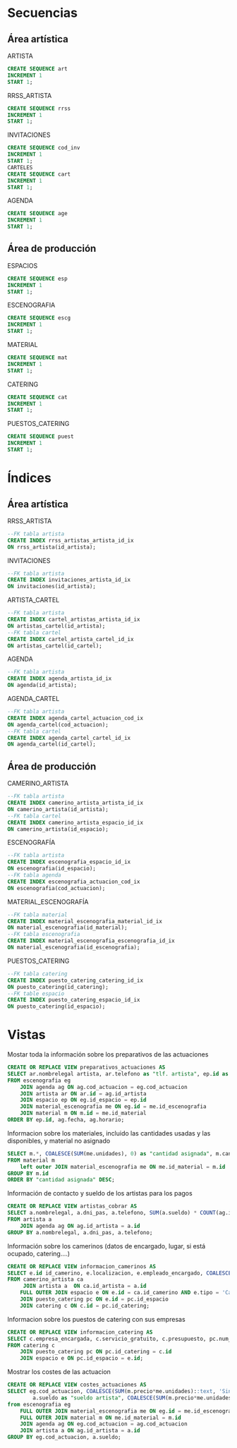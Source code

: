 # Secuencias
## Área artística
ARTISTA
```sql
CREATE SEQUENCE art
INCREMENT 1
START 1;
```
RRSS_ARTISTA
```sql
CREATE SEQUENCE rrss
INCREMENT 1
START 1;
```
INVITACIONES
```sql
CREATE SEQUENCE cod_inv
INCREMENT 1
START 1;
CARTELES
CREATE SEQUENCE cart
INCREMENT 1
START 1;
```
AGENDA
```sql
CREATE SEQUENCE age
INCREMENT 1
START 1;
```
## Área de producción
ESPACIOS
```sql
CREATE SEQUENCE esp
INCREMENT 1
START 1;
```
ESCENOGRAFIA
```sql
CREATE SEQUENCE escg
INCREMENT 1
START 1;
```
MATERIAL
```sql
CREATE SEQUENCE mat
INCREMENT 1
START 1;
```
CATERING
```sql
CREATE SEQUENCE cat
INCREMENT 1
START 1;
```
PUESTOS_CATERING
```sql
CREATE SEQUENCE puest
INCREMENT 1
START 1;
```
# Índices
## Área artística
RRSS_ARTISTA
```sql
--FK tabla artista
CREATE INDEX rrss_artistas_artista_id_ix
ON rrss_artista(id_artista);
```
INVITACIONES
```sql
--FK tabla artista
CREATE INDEX invitaciones_artista_id_ix
ON invitaciones(id_artista);
```
ARTISTA_CARTEL
```sql
--FK tabla artista
CREATE INDEX cartel_artistas_artista_id_ix
ON artistas_cartel(id_artista);
--FK tabla cartel
CREATE INDEX cartel_artista_cartel_id_ix
ON artistas_cartel(id_cartel);
```
AGENDA
```sql
--FK tabla artista
CREATE INDEX agenda_artista_id_ix
ON agenda(id_artista);
```
AGENDA_CARTEL
```sql
--FK tabla artista
CREATE INDEX agenda_cartel_actuacion_cod_ix
ON agenda_cartel(cod_actuacion);
--FK tabla cartel
CREATE INDEX agenda_cartel_cartel_id_ix
ON agenda_cartel(id_cartel);
```
## Área de producción
CAMERINO_ARTISTA
```sql
--FK tabla artista
CREATE INDEX camerino_artista_artista_id_ix
ON camerino_artista(id_artista);
--FK tabla cartel
CREATE INDEX camerino_artista_espacio_id_ix
ON camerino_artista(id_espacio);
```
ESCENOGRAFÍA
```sql
--FK tabla artista
CREATE INDEX escenografia_espacio_id_ix
ON escenografia(id_espacio);
--FK tabla agenda
CREATE INDEX escenografia_actuacion_cod_ix
ON escenografia(cod_actuacion);
```
MATERIAL_ESCENOGRAFÍA
```sql
--FK tabla material
CREATE INDEX material_escenografia_material_id_ix
ON material_escenografia(id_material);
--FK tabla escenografia
CREATE INDEX material_escenografia_escenografia_id_ix
ON material_escenografia(id_escenografia);
```
PUESTOS_CATERING
```sql
--FK tabla catering
CREATE INDEX puesto_catering_catering_id_ix
ON puesto_catering(id_catering);
--FK table espacio
CREATE INDEX puesto_catering_espacio_id_ix
ON puesto_catering(id_espacio);
```
# Vistas
Mostar toda la información sobre los preparativos de las actuaciones
```sql
CREATE OR REPLACE VIEW preparativos_actuaciones AS
SELECT ar.nombrelegal artista, ar.telefono as "tlf. artista", ep.id as "id escenario", ag.fecha, ag.horario hora, ep.empleado_encargado as "encargado de zona", m.nombre material, me.unidades 
FROM escenografia eg
	JOIN agenda ag ON ag.cod_actuacion = eg.cod_actuacion
	JOIN artista ar ON ar.id = ag.id_artista
	JOIN espacio ep ON eg.id_espacio = ep.id
	JOIN material_escenografia me ON eg.id = me.id_escenografia
	JOIN material m ON m.id = me.id_material
ORDER BY ep.id, ag.fecha, ag.horario;
```
Informacion sobre los materiales, incluido las cantidades usadas y las disponibles, y material no asignado
```sql
SELECT m.*, COALESCE(SUM(me.unidades), 0) as "cantidad asignada", m.cantidad - SUM(me.unidades) as "cantidad disponible"
FROM material m
	left outer JOIN material_escenografia me ON me.id_material = m.id
GROUP BY m.id
ORDER BY "cantidad asignada" DESC;
```
Información de contacto y sueldo de los artistas para los pagos
```sql
CREATE OR REPLACE VIEW artistas_cobrar AS
SELECT a.nombrelegal, a.dni_pas, a.telefono, SUM(a.sueldo) * COUNT(ag.id_artista) AS "A pagar"
FROM artista a
	JOIN agenda ag ON ag.id_artista = a.id
GROUP BY a.nombrelegal, a.dni_pas, a.telefono;
```
Información sobre los camerinos (datos de encargado, lugar, si está ocupado, catering....)
```sql
CREATE OR REPLACE VIEW informacion_camerinos AS
SELECT e.id id_camerino, e.localizacion, e.empleado_encargado, COALESCE(a.nombrelegal, 'Sin asignar') artista, a.telefono as "tlf artista", pc.servicio, c.servicio_gratuito
FROM camerino_artista ca
	 JOIN artista a  ON ca.id_artista = a.id
	FULL OUTER JOIN espacio e ON e.id = ca.id_camerino AND e.tipo = 'Camerino'
	JOIN puesto_catering pc ON e.id = pc.id_espacio
	JOIN catering c ON c.id = pc.id_catering;
```
Informacion sobre los puestos de catering con sus empresas
```sql
CREATE OR REPLACE VIEW informacion_catering AS
SELECT c.empresa_encargada, c.servicio_gratuito, c.presupuesto, pc.num_puesto, pc.servicio, e.tipo, e.empleado_encargado
FROM catering c
	JOIN puesto_catering pc ON pc.id_catering = c.id
	JOIN espacio e ON pc.id_espacio = e.id;
```
Mostrar los costes de las actuacion
```sql
CREATE OR REPLACE VIEW costes_actuaciones AS
SELECT eg.cod_actuacion, COALESCE(SUM(m.precio*me.unidades)::text, 'Sin material') as "coste del material",
		a.sueldo as "sueldo artista", COALESCE(SUM(m.precio*me.unidades) + a.sueldo, a.sueldo) total
from escenografia eg
	FULL OUTER JOIN material_escenografia me ON eg.id = me.id_escenografia
	FULL OUTER JOIN material m ON me.id_material = m.id
	JOIN agenda ag ON eg.cod_actuacion = ag.cod_actuacion
	JOIN artista a ON ag.id_artista = a.id
GROUP BY eg.cod_actuacion, a.sueldo;
```